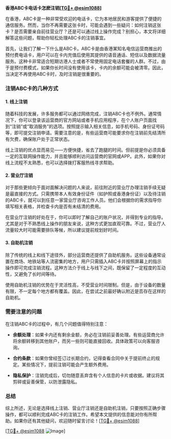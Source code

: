 **香港ABC卡电话卡怎麽注销[[TG💪+ @esim1088](https://t.me/s/esim1088)]**

在香港，ABC卡是一种非常受欢迎的电话卡，它为本地居民和游客提供了便捷的通信服务。然而，当你不再需要这张卡时，可能会遇到一些疑问：如何注销这张卡？是否需要亲自前往营业厅？还是可以通过线上操作完成？别担心，本文将详细解答这些问题，帮助你轻松处理ABC卡的注销事宜。

首先，让我们了解一下什么是ABC卡。ABC卡是由香港某知名电信运营商推出的预付费电话卡，用户可以在卡内充值后使用其提供的语音通话、短信以及数据流量服务。这种卡非常适合短期访港人士或者不常使用固定电话套餐的人群。不过，由于是预付费模式，如果你长时间没有使用该卡，卡内的余额可能会被清零。因此，当决定不再使用ABC卡时，及时注销是很重要的。

### 注销ABC卡的几种方式

#### 1. 线上注销

随着科技的发展，许多服务都可以通过网络完成，注销ABC卡也不例外。通常情况下，你可以登录该运营商的官方网站或者手机应用程序，在个人账户页面找到“注销”或“取消服务”的选项。按照提示输入相关信息，如手机号码、身份证号码等，即可提交注销申请。需要注意的是，有些运营商可能要求你在注销前先结清所有欠费，确保账户处于正常状态。

线上注销的优点显而易见——方便快捷，省去了跑腿的时间。但前提是你必须具备一定的互联网操作能力，并且能够顺利访问运营商的官网或APP。此外，如果你对线上流程不太熟悉，也可以选择拨打客服热线寻求帮助。

#### 2. 营业厅注销

对于那些更倾向于面对面解决问题的人来说，前往附近的营业厅办理注销手续无疑是最直接的方式。只需携带本人有效身份证件（如护照或香港身份证）以及待注销的ABC卡，就可以到任意一家营业厅咨询工作人员。他们会根据你的需求指导你填写相关表格，并检查卡内是否有未结清的费用。

在营业厅注销的好处在于，你可以即时了解自己的账户状况，并得到专业的指导。尤其是对于不熟悉线上操作的朋友来说，这种方式更加直观可靠。不过，营业厅人流量较大时可能需要排队等候，所以建议提前规划好时间。

#### 3. 自助机注销

除了传统的线上和线下途径外，部分运营商还提供了自助机服务。这些设备通常设置在商场、地铁站等人流密集的地方，用户只需插入ABC卡并按照屏幕上的指示操作即可完成注销流程。这种方法介于线上与线下之间，既保留了一定程度的互动性，又避免了长时间等待。

使用自助机注销的优势在于灵活性高，不受营业时间限制。但是，由于设备的数量有限，不一定每个地方都有覆盖。因此，在尝试之前最好确认附近是否存在这样的自助机。

### 需要注意的问题

在注销ABC卡的过程中，有几个问题值得特别注意：

- **余额处理**：如果卡内还有剩余金额，务必在注销前妥善处理。有些运营商允许将余额转移到其他账户，而另一些则可能直接回收。具体政策可以向客服咨询。
  
- **合约条款**：如果你曾经签订过长期合约，记得查看合同中关于提前终止的规定。某些情况下，提前注销可能会产生额外费用。

- **隐私保护**：注销完成后，切勿随意丢弃含有个人信息的卡片或收据。建议将其剪碎或妥善保管，以防泄露隐私。

### 总结

综上所述，无论是选择线上注销、营业厅注销还是自助机注销，只要按照正确步骤操作，都可以顺利完成ABC卡的注销工作。希望本文提供的信息能对你有所帮助。如果你还有其他疑问，欢迎随时留言讨论！[[TG💪+ @esim1088](https://t.me/s/esim1088)]

[[TG💪+ @esim1088](https://t.me/s/esim1088) ![Image](https://i.postimg.cc/4NQfJmqS/Snipaste-2025-05-13-00-14-12.png)]